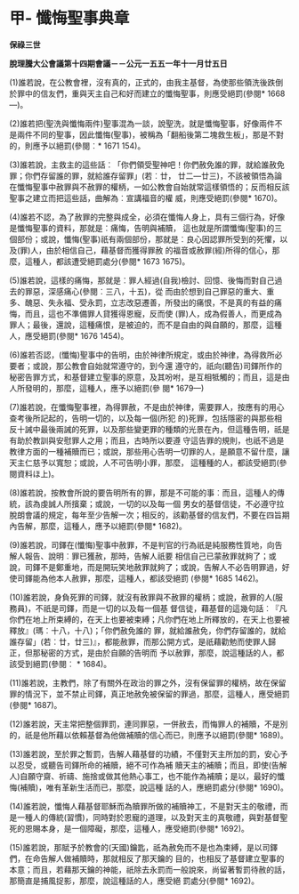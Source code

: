 # 甲- 懺悔聖事典章


**保祿三世**

**脫理騰大公會議第十四期會議－－公元一五五一年十一月廿五日**





(1)誰若說，在公教會裡，沒有真的，正式的，由我主基督，為使那些領洗後跌倒於罪中的信友們，重與天主自己和好而建立的懺悔聖事，則應受絕罰(參閱* 1668—)。

(2)誰若把(聖洗與懺悔兩件)聖事混為一談，說聖洗，就是懺悔聖事，好像兩件不是兩件不同的聖事，因此懺悔(聖事)，被稱為「翻船後第二塊救生板」，那是不對的，則應予以絕罰(參閱︰* 1671 154)。

(3)誰若說，主救主的這些話︰「你們領受聖神吧！你們赦免誰的罪，就給誰赦免罪；你們存留誰的罪，就給誰存留罪」(若︰廿，
廿二—廿三)，不該被領悟為論在懺悔聖事中赦罪與不赦罪的權柄，一如公教會自始就常這樣領悟的；反而相反該聖事之建立而把這些話，曲解為︰宣講福音的權
威，則應受絕罰(參閱* 1670)。

(4)誰若不認，為了赦罪的完整與成全，必須在懺悔人身上，具有三個行為，好像是懺悔聖事的資料，那就是︰痛悔，告明與補贖，
這也就是所謂懺悔(聖事)的三個部份；或說，懺悔(聖事)祇有兩個部份，那就是︰良心因認罪所受到的死懼，以及(罪)人，由於相信自己，藉基督而獲得罪赦
的福音或赦罪(經)所得的信心，那麼，這種人，都該遭受絕罰處分(參閱* 1673 1675)。

(5)誰若說，這樣的痛悔，那就是︰罪人經過(自我)檢討、回憶、後悔而對自己過去的罪惡，深感痛心(參閱︰三八，十五)，從
而由於想到自己罪惡的重大、重多、醜惡、失永福、受永罰，立志改惡遷善，所發出的痛恨，不是真的有益的痛悔，而且，這也不準備罪人貸獲得恩寵，反而使
(罪)人，成為假善人，而更成為罪人；最後，還說，這種痛恨，是被迫的，而不是自由的與自願的，那麼，這種人，應受絕罰(參閱* 1676 1454)。

(6)誰若否認，(懺悔)聖事中的告明，由於神律所規定，或由於神律，為得救所必要者；或說，那公教會自始就常遵守的，到今還
遵守的，祇向(聽告)司鐸所作的秘密告罪方式，和基督建立聖事的原意，及其吩咐，是互相牴觸的；而且，這是由人所發明的，那麼，這種人，應予以絕罰(參
閱* 1679—)

(7)誰若說，在懺悔聖事裡，為得罪赦，不是由於神律，需要罪人，按應有的用心查考後所記起的，告明一切的，以及每一個(所犯
的)死罪，包括隱密的與那些相反十誡中最後兩誡的死罪，以及那些變更罪的種類的光景在內，但這種告明，祇是有助於教訓與安慰罪人之用；而且，古時所以要遵
守這告罪的規則，也祇不過是教律方面的一種補贖而已；或說，那些用心告明一切罪的人，是願意不留什麼，讓天主仁慈予以寬恕；或說，人不可告明小罪，那麼，
這種種的人，都該受絕罰(參閱資料ほ上)。

(8)誰若說，按教會所說的要告明所有的罪，那是不可能的事︰而且，這種人的傳統，該為虔誠人所擯棄；或說，一切的以及每一個
男女的基督信徒，不必遵守拉脫朗會議的規定，每年至少告解一次；相反的，該勸基督的信友們，不要在四旨期內告解，那麼，這種人，應予以絕罰(參閱* 
1682)。

(9)誰若說，司鐸在(懺悔)聖事中赦罪，不是判官的行為祇是純服務性質地，向告解人報告、說明︰罪已獲赦，那時，告解人祇要
相信自己已蒙赦罪就夠了；或說，司鐸不是鄭重地，而是開玩笑地赦罪就夠了；或說，告解人不必告明罪過，好使司鐸能為他本人赦罪，那麼，這種人，都該受絕罰
(參閱* 1685 1462)。

(10)誰若說，身負死罪的司鐸，就沒有赦罪與不赦罪的權柄；或說，赦罪的人(服務員)，不祇是司鐸，而是一切的以及每一個基
督信徒，藉基督的這幾句話︰『凡你們在地上所束縛的，在天上也要被束縛；凡你們在地上所釋放的，在天上也要被釋放』(瑪︰十八，十八)；「你們赦免誰的
罪，就給誰赦免，你們存留誰的，就給誰存留」(若︰廿，廿三)』，都能赦罪，而那公開方式，是祇藉勸勉而使罪人歸正，但那秘密的方式，是由於自願的告明而
予以赦罪，那麼，說這種話的人，都該受到絕罰(參閱︰ * 1684)。

(11)誰若說，主教們，除了有關外在政治的罪之外，沒有保留罪的權柄，故在保留罪的情況下，並不禁止司鐸，真正地赦免被保留的罪過，那麼，這種人，應受絕罰(參閱* 1687)。

(12)誰若說，天主常把整個罪罰，連同罪惡，一併赦去，而悔罪人的補贖，不是別的，祇是他所藉以依賴基督為他做補贖的信心而已，則應予以絕罰(參閱* 1689)。

(13)誰若說，至於罪之暫罰，告解人藉基督的功績，不僅對天主所加的罰，安心予以忍受，或聽告司鐸所命的補贖，絕不可作為補
贖天主的補贖；而且，即使(告解人)自願守齋、祈禱、施捨或做其他熱心事工，也不能作為補贖；是以，最好的懺悔(補贖)，唯有革新生活而已，那麼，說這種
話的人，應絕罰處分(參閱* 1690)。

(14)誰若說，懺悔人藉基督耶穌而為贖罪所做的補贖神工，不是對天主的敬禮，而是一種人的傳統(習慣)，同時對於恩寵的道理，以及對天主的真敬禮，與對基督聖死的恩賜本身，是一個障礙，那麼，這種人，應受絕罰(參閱* 1692)。

(15)誰若說，那賦予於教會的(天國)鑰匙，祇為赦免而不是也為束縛，是以司鐸們，在命告解人做補贖時，那就相反了那天鑰的
目的，也相反了基督建立聖事的本意；而且，若藉那天鑰的神能，祇除去永罰而一般說來，尚留著暫罰待赦的話，那簡直是捕風捉影，那麼，說這種話的人，應受絕
罰處分(參閱* 1692)。


